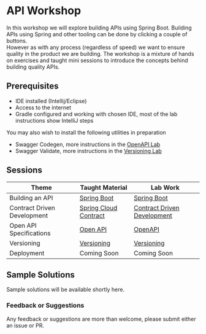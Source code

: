 # API Workshop

In this workshop we will explore building APIs using Spring Boot.
Building APIs using Spring and other tooling can be done by clicking a couple of buttons.  
However as with any process (regardless of speed) we want to ensure quality in the product we are building.
The workshop is a mixture of hands on exercises and taught mini sessions to introduce the concepts behind building quality APIs.

## Prerequisites 

* IDE installed (Intellij/Eclipse) 
* Access to the internet 
* Gradle configured and working with chosen IDE, most of the lab instructions show IntelliJ steps

You may also wish to install the following utilities in preparation

* Swagger Codegen, more instructions in the [OpenAPI Lab](/03-open-api) 
* Swagger Validate, more instructions in the [Versioning Lab](/04-versioning)

## Sessions

| Theme                         | Taught Material                                          |  Lab Work                                    |
|-------------------------------|----------------------------------------------------------|--------------------------------------------- |
| Building an API               | [Spring Boot](/presentations/01-spring-boot.pdf)         | [Spring Boot](/01-spring-boot/README.md)     |
| Contract Driven Development   | [Spring Cloud Contract](/presentations/02-contracts.pdf) | [Contract Driven Development](/02-contracts) |
| Open API Specifications       | [Open API](/presentations/03-open-api.pdf)               | [OpenAPI](/03-open-api)                      | 
| Versioning                    | [Versioning](/presentatinos/04-versioning.pdf)           | [Versioning](/04-versioning)                 | 
| Deployment                    | Coming Soon     | Coming Soon                            |

## Sample Solutions

Sample solutions will be available shortly here. 

### Feedback or Suggestions

Any feedback or suggestions are more than welcome, please submit either an issue or PR. 